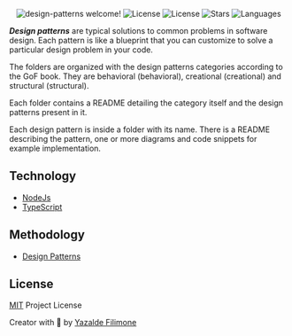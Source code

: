  <p align="center">
  <img src="https://img.shields.io/static/v1?label=Design Patterns&message=Welcome&color=FFFFFF&labelColor=110C2F" alt="design-patterns welcome!" />
  <img alt="License" src="https://img.shields.io/static/v1?label=version&message=1.0&color=FFFFFF&labelColor=110C2F">
  <img alt="License" src="https://img.shields.io/static/v1?label=license&message=MIT&color=FFFFFF&labelColor=110C2F">
  <img alt="Stars" src="https://img.shields.io/github/stars/yazaldefilimonepinto/design-patterns?color=FFFFFF&labelColor=110C2F">
  <img alt="Languages" src="https://img.shields.io/github/languages/count/yazaldefilimonepinto/design-patterns?color=FFFFFF&labelColor=110C2F">
</p>

***Design patterns*** are typical solutions to common problems
in software design. Each pattern is like a blueprint
that you can customize to solve a particular
design problem in your code.

The folders are organized with the design patterns categories according to the GoF book. They are behavioral (behavioral), creational (creational) and structural (structural).

Each folder contains a README detailing the category itself and the design patterns present in it.

Each design pattern is inside a folder with its name. There is a README describing the pattern, one or more diagrams and code snippets for example implementation.
## Technology
- [NodeJs](https://reactjs.org/)
- [TypeScript](https://nextjs.org/)

## Methodology
- [Design Patterns](https://refactoring.guru/design-patterns)

<a id="license"></a>

## License

[MIT](https://github.com/yazaldefilimonepinto/design-patterns/blob/main/LICENSE) Project License

Creator with 💙 by [Yazalde Filimone](https://www.linkedin.com/in/yazalde-filimone/)
